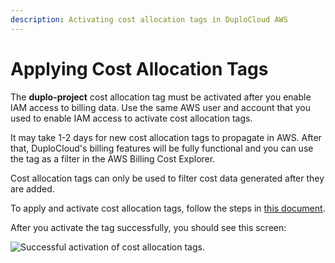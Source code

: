 ```yaml
---
description: Activating cost allocation tags in DuploCloud AWS
---
```


# Applying Cost Allocation Tags

The **duplo-project** cost allocation tag must be activated after you enable IAM access to billing data. Use the same AWS user and account that you used to enable IAM access to activate cost allocation tags.

It may take 1-2 days for new cost allocation tags to propagate in AWS. After that, DuploCloud's billing features will be fully functional and you can use the tag as a filter in the AWS Billing Cost Explorer.

Cost allocation tags can only be used to filter cost data generated after they are added.

To apply and activate cost allocation tags, follow the steps in [this document](https://docs.aws.amazon.com/awsaccountbilling/latest/aboutv2/activating-tags.html).

After you activate the tag successfully, you should see this screen:&#x20;

![Successful activation of cost allocation tags.](../../../.gitbook/assets/cost-tags.png)
